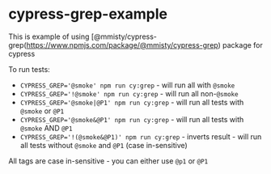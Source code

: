 # cypress-grep-example

This is example of using [@mmisty/cypress-grep(https://www.npmjs.com/package/@mmisty/cypress-grep) package for cypress


To run tests: 
 - `CYPRESS_GREP='@smoke' npm run cy:grep` - will run all with `@smoke`
 - `CYPRESS_GREP='!@smoke' npm run cy:grep` - will run all non-`@smoke`
 - `CYPRESS_GREP='@smoke|@P1' npm run cy:grep` - will run all tests with `@smoke` or `@P1` 
 - `CYPRESS_GREP='@smoke&@P1' npm run cy:grep` - will run all tests with `@smoke` AND `@P1`
 - `CYPRESS_GREP='!(@smoke&@P1)' npm run cy:grep` - inverts result - will run all tests without `@smoke` and `@P1` (case in-sensitive)


All tags are case in-sensitive - you can either use `@p1` or `@P1`